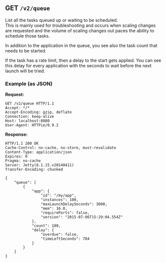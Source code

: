 ## GET `/v2/queue`

List all the tasks queued up or waiting to be scheduled.  
This is mainly used for troubleshooting and occurs when scaling 
changes are requested and the volume of scaling changes out paces the ability to schedule those tasks.
  
In addition to the application in the queue, you see also the task count that needs to be started.

If the task has a rate limit, then a delay to the start gets applied.
You can see this delay for every application with the seconds to wait before the next launch will be tried.


### Example (as JSON)

**Request:**

```
GET /v2/queue HTTP/1.1
Accept: */*
Accept-Encoding: gzip, deflate
Connection: keep-alive
Host: localhost:8080
User-Agent: HTTPie/0.9.2
```

**Response:**

```
HTTP/1.1 200 OK
Cache-Control: no-cache, no-store, must-revalidate
Content-Type: application/json
Expires: 0
Pragma: no-cache
Server: Jetty(8.1.15.v20140411)
Transfer-Encoding: chunked

{
    "queue": [
        {
            "app": {
                "id": "/my/app", 
                "instances": 100, 
                "maxLaunchDelaySeconds": 3600, 
                "mem": 16.0, 
                "requirePorts": false, 
                "version": "2015-07-06T15:29:04.554Z"
            }, 
            "count": 100, 
            "delay": {
                "overdue": false, 
                "timeLeftSeconds": 784
            }
        }
    ]
}

```

